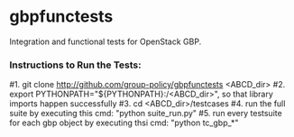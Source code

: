 # gbpfunctests
Integration and functional tests for OpenStack GBP.
### Instructions to Run the Tests:
#1. git clone http://github.com/group-policy/gbpfunctests <ABCD_dir>
#2. export PYTHONPATH="${PYTHONPATH}:/<ABCD_dir>", so that library imports happen successfully
#3. cd <ABCD_dir>/testcases
#4. run the full suite by executing this cmd: "python suite_run.py"
#5. run every testsuite for each gbp object by executing thsi cmd: "python tc_gbp_*"

